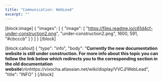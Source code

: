 ```yaml
---
title: "Communication: WebLead"
excerpt: ""
---
```

[block:image]
{
  "images": [
    {
      "image": [
        "https://files.readme.io/c61d4cf-under-construction2.png",
        "under-construction2.png",
        1600,
        591,
        "#cbcccb"
      ]
    }
  ]
}
[/block]

[block:callout]
{
  "type": "info",
  "body": "**Currently the new documentation website is still under construction. For more info about this topic you can follow the link below which redirects you to the corresponding section in the old documentation website**\n\nhttps://vivocha.atlassian.net/wiki/display/VVCJ/WebLead",
  "title": "INFO"
}
[/block]